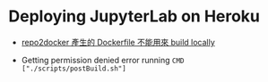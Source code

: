 # Deploying JupyterLab on Heroku

* [repo2docker 產生的 Dockerfile 不能用來 build locally](https://repo2docker.readthedocs.io/en/latest/faq.html#can-i-use-repo2docker-to-bootstrap-my-own-dockerfile)

* Getting permission denied error running ``CMD ["./scripts/postBuild.sh"]``
